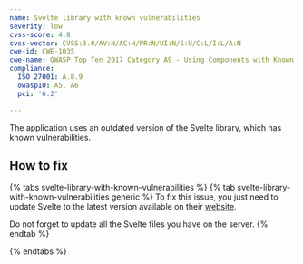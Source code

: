 ```yaml
---
name: Svelte library with known vulnerabilities
severity: low
cvss-score: 4.8
cvss-vector: CVSS:3.0/AV:N/AC:H/PR:N/UI:N/S:U/C:L/I:L/A:N
cwe-id: CWE-1035
cwe-name: OWASP Top Ten 2017 Category A9 - Using Components with Known Vulnerabilities
compliance:
  ISO 27001: A.8.9
  owasp10: A5, A6
  pci: '6.2'

---            
```


The application uses an outdated version of the Svelte library, which has known vulnerabilities.

## How to fix

{% tabs svelte-library-with-known-vulnerabilities %}
{% tab svelte-library-with-known-vulnerabilities generic %}
To fix this issue, you just need to update Svelte to the latest version available on their [website](https://svelte.dev/).

Do not forget to update all the Svelte files you have on the server.
{% endtab %}

{% endtabs %}
